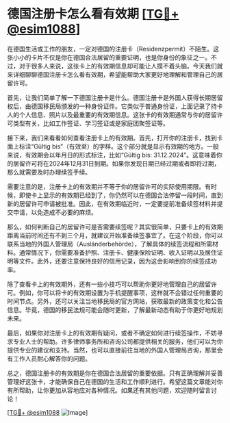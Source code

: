 # 德国注册卡怎么看有效期 [[TG💪+ @esim1088](https://t.me/s/esim1088)]

在德国生活或工作的朋友，一定对德国的注册卡（Residenzpermit）不陌生。这张小小的卡片不仅是你在德国合法居留的重要证明，也是你身份的象征之一。不过，对于很多人来说，这张卡上的有效期信息却可能让人摸不着头脑。今天我们就来详细聊聊德国注册卡怎么看有效期，希望能帮助大家更好地理解和管理自己的居留许可。

首先，让我们简单了解一下德国注册卡是什么。德国注册卡是外国人获得长期居留权后，由德国移民局颁发的一种身份证件。它类似于普通身份证，上面记录了持卡人的个人信息、照片以及最重要的有效期信息。这张卡的有效期通常与你的居留许可类型有关，比如工作签证、学习签证或是家庭团聚签证等。

接下来，我们来看看如何查看注册卡上的有效期。首先，打开你的注册卡，找到卡面上标注“Gültig bis”（有效至）的字样。这个部分就是显示有效期的地方。一般来说，有效期会以年月日的形式标注，比如“Gültig bis: 31.12.2024”。这意味着你的居留许可将在2024年12月31日到期。如果你发现日期已经过期或者即将过期，那么就需要及时办理续签手续。

需要注意的是，注册卡上的有效期并不等于你的居留许可的实际使用期限。有时候，即使卡上显示的有效期已经到了，你仍然可以在德国合法停留一段时间，直到新的居留许可申请被批准。因此，在有效期临近时，一定要提前准备续签材料并提交申请，以免造成不必要的麻烦。

那么，如何判断自己的居留许可是否需要续签呢？其实很简单，只要卡上的有效期距离当前时间还有不到三个月，就建议开始准备续签事宜了。在这个阶段，你可以联系当地的外国人管理局（Ausländerbehörde），了解具体的续签流程和所需材料。通常情况下，你需要准备护照、注册卡、健康保险证明、收入证明以及居住证明等文件。此外，还要注意保持良好的信用记录，因为这会影响到你的续签成功率。

除了查看卡上的有效期外，还有一些小技巧可以帮助你更好地管理自己的居留许可。例如，你可以将卡的有效期设置为手机提醒事项，这样就不会错过任何重要的时间节点。另外，还可以关注当地移民局的官方网站，获取最新的政策变化和公告信息。毕竟，德国的移民法规可能会随时更新，了解最新动态有助于你更好地规划未来。

最后，如果你对注册卡上的有效期有疑问，或者不确定如何进行续签操作，不妨寻求专业人士的帮助。许多律师事务所和咨询公司都提供相关的服务，他们可以为你提供专业的建议和支持。当然，也可以直接前往当地的外国人管理局咨询，那里会有工作人员耐心解答你的问题。

总之，德国注册卡的有效期是你在德国合法居留的重要依据。只有正确理解并妥善管理好这张卡，才能确保自己在德国的生活和工作顺利进行。希望这篇文章能对你有所帮助，让你更加从容地应对各种情况。如果还有其他问题，欢迎随时留言讨论！

[[TG💪+ @esim1088](https://t.me/s/esim1088) ![Image](https://i.postimg.cc/4NQfJmqS/Snipaste-2025-05-13-00-14-12.png)]